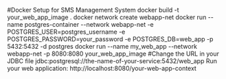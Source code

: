 #Docker Setup for SMS Management System
docker build -t your_web_app_image .
docker network create webapp-net
docker run --name postgres-container --network webapp-net -e POSTGRES_USER=postgres_username -e POSTGRES_PASSWORD=your_password -e POSTGRES_DB=web_app -p 5432:5432 -d postgres
docker run --name my_web_app --network webapp-net -p 8080:8080 your_web_app_image
#Change the URL in your JDBC file
jdbc:postgresql://the-name-of-your-service:5432/web_app
Run your web application: 
http://localhost:8080/your-web-app-context



 
